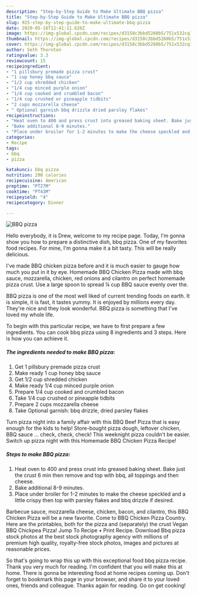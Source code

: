 ```yaml
---
description: "Step-by-Step Guide to Make Ultimate BBQ pizza"
title: "Step-by-Step Guide to Make Ultimate BBQ pizza"
slug: 925-step-by-step-guide-to-make-ultimate-bbq-pizza
date: 2020-05-16T12:41:11.626Z
image: https://img-global.cpcdn.com/recipes/d3158c3bbd5260b5/751x532cq70/bbq-pizza-recipe-main-photo.jpg
thumbnail: https://img-global.cpcdn.com/recipes/d3158c3bbd5260b5/751x532cq70/bbq-pizza-recipe-main-photo.jpg
cover: https://img-global.cpcdn.com/recipes/d3158c3bbd5260b5/751x532cq70/bbq-pizza-recipe-main-photo.jpg
author: Seth Thornton
ratingvalue: 3.3
reviewcount: 15
recipeingredient:
- "1 pillsbury premade pizza crust"
- "1 cup honey bbq sauce"
- "1/2 cup shredded chicken"
- "1/4 cup minced purple onion"
- "1/4 cup cooked and crumbled bacon"
- "1/4 cup crushed or pineapple tidbits"
- "2 cups mozzarella cheese"
- " Optional garnish bbq drizzle dried parsley flakes"
recipeinstructions:
- "Heat oven to 400 and press crust into greased baking sheet. Bake just the crust 6 min then remove and top with bbq, all toppings and then cheese."
- "Bake additional 8-9 minutes."
- "Place under broiler for 1-2 minutes to make the cheese speckled and a little crispy then top with parsley flakes and bbq drizzle if desired."
categories:
- Recipe
tags:
- bbq
- pizza

katakunci: bbq pizza 
nutrition: 298 calories
recipecuisine: American
preptime: "PT27M"
cooktime: "PT43M"
recipeyield: "4"
recipecategory: Dinner

---
```



![BBQ pizza](https://img-global.cpcdn.com/recipes/d3158c3bbd5260b5/751x532cq70/bbq-pizza-recipe-main-photo.jpg)

Hello everybody, it is Drew, welcome to my recipe page. Today, I'm gonna show you how to prepare a distinctive dish, bbq pizza. One of my favorites food recipes. For mine, I'm gonna make it a bit tasty. This will be really delicious.

I&#39;ve made BBQ chicken pizza before and it is much easier to gauge how much you put in it by eye. Homemade BBQ Chicken Pizza made with bbq sauce, mozzarella, chicken, red onions and cilantro on perfect homemade pizza crust. Use a large spoon to spread ¼ cup BBQ sauce evenly over the.

BBQ pizza is one of the most well liked of current trending foods on earth. It is simple, it is fast, it tastes yummy. It is enjoyed by millions every day. They're nice and they look wonderful. BBQ pizza is something that I've loved my whole life.


To begin with this particular recipe, we have to first prepare a few ingredients. You can cook bbq pizza using 8 ingredients and 3 steps. Here is how you can achieve it.

<!--inarticleads1-->

##### The ingredients needed to make BBQ pizza:

1. Get 1 pillsbury premade pizza crust
1. Make ready 1 cup honey bbq sauce
1. Get 1/2 cup shredded chicken
1. Make ready 1/4 cup minced purple onion
1. Prepare 1/4 cup cooked and crumbled bacon
1. Take 1/4 cup crushed or pineapple tidbits
1. Prepare 2 cups mozzarella cheese
1. Take  Optional garnish: bbq drizzle, dried parsley flakes


Turn pizza night into a family affair with this BBQ Beef Pizza that is easy enough for the kids to help! Store-bought pizza dough, leftover chicken, BBQ sauce … check, check, check! This weeknight pizza couldn&#39;t be easier. Switch up pizza night with this Homemade BBQ Chicken Pizza Recipe! 

<!--inarticleads2-->

##### Steps to make BBQ pizza:

1. Heat oven to 400 and press crust into greased baking sheet. Bake just the crust 6 min then remove and top with bbq, all toppings and then cheese.
1. Bake additional 8-9 minutes.
1. Place under broiler for 1-2 minutes to make the cheese speckled and a little crispy then top with parsley flakes and bbq drizzle if desired.


Barbecue sauce, mozzarella cheese, chicken, bacon, and cilantro, this BBQ Chicken Pizza will be a new favorite. Come to BBQ Chicken Pizza Country. Here are the printables, both for the pizza and (separately) the crust Vegan BBQ Chickpea Pizza! Jump To Recipe • Print Recipe. Download Bbq pizza stock photos at the best stock photography agency with millions of premium high quality, royalty-free stock photos, images and pictures at reasonable prices. 

So that's going to wrap this up with this exceptional food bbq pizza recipe. Thank you very much for reading. I'm confident that you will make this at home. There is gonna be interesting food at home recipes coming up. Don't forget to bookmark this page in your browser, and share it to your loved ones, friends and colleague. Thanks again for reading. Go on get cooking!
